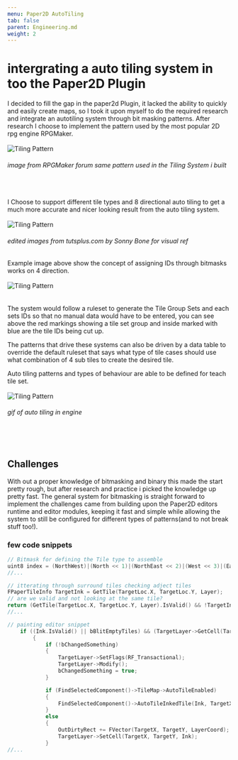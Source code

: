 ```yaml
---
menu: Paper2D AutoTiling
tab: false
parent: Engineering.md
weight: 2
---
```


# intergrating a auto tiling system in too the Paper2D Plugin

I decided to fill the gap in the paper2d Plugin, it lacked the ability to quickly and easily 
create maps, so I took it upon myself to do the required research and integrate an autotiling 
system through bit masking patterns. After research I choose to implement the pattern used by the most popular 2D rpg 
engine RPGMaker.
<br/><br/>
![Tiling Pattern](Media/AutoTilingPattern.jpg?raw=true "Tiling pattern")
###### image from RPGMaker forum same pattern used in the Tiling System i built
<br/><br/> 
I Choose to support different tile types and 8 directional auto tiling to get a much more accurate and nicer looking result from the auto tiling system.
<br/><br/>
![Tiling Pattern](Media/BitConfig.png?raw=true "Tiling pattern")
###### edited images from tutsplus.com by Sonny Bone for visual ref
Example image above show the concept of assigning IDs through bitmasks works on 4 direction.
<br/><br/>
![Tiling Pattern](Media/TileSetSetup.jpg?raw=true "Tiling pattern")  
<br/><br/>
The system would follow a ruleset to generate the Tile Group Sets and each sets IDs
so that no manual data would have to be entered, you can see above the red markings showing a tile
set group and inside marked with blue are the tile IDs being cut up.

The patterns that drive these systems can also be driven by a data table to override the default ruleset
that says what type of tile cases should use what combination of 4 sub tiles to create the desired tile.

Auto tiling patterns and types of behaviour are able to be defined for teach tile set.
<br/><br/>
![Tiling Pattern](Media/AutoTilingRock.gif?raw=true "Tiling pattern")
###### gif of auto tiling in engine
<br/><br/>
## Challenges
With out a proper knowledge of bitmasking and binary this made the start pretty rough, but after research and practice i picked the knowledge up pretty fast. The general system for bitmasking is straight forward to implement the challenges came from building upon the Paper2D editors runtime and editor modules, keeping it fast and simple while allowing the system to still be configured for different types of patterns(and to not break stuff too!).

### few code snippets
```cpp
// Bitmask for defining the Tile type to assemble
uint8 index = (NorthWest)|(North << 1)|(NorthEast << 2)|(West << 3)|(East << 4)|(SouthWest << 5)|(South << 6)|(SouthEast << 7);
//...

// itterating through surround tiles checking adject tiles
FPaperTileInfo TargetInk = GetTile(TargetLoc.X, TargetLoc.Y, Layer);
// are we valid and not looking at the same tile?
return (GetTile(TargetLoc.X, TargetLoc.Y, Layer).IsValid() && !TargetInk.AutoTileGroupID == InkID);
//...

// painting editor snippet
    if ((Ink.IsValid() || bBlitEmptyTiles) && (TargetLayer->GetCell(TargetX, TargetY) != Ink))
        {
    		if (!bChangedSomething)
	   		{
				TargetLayer->SetFlags(RF_Transactional);
				TargetLayer->Modify();
				bChangedSomething = true;
			}

			if (FindSelectedComponent()->TileMap->AutoTileEnabled)
			{
				FindSelectedComponent()->AutoTileInkedTile(Ink, TargetX, TargetY, TargetLayer);
			}
			else
			{
				OutDirtyRect += FVector(TargetX, TargetY, LayerCoord);
				TargetLayer->SetCell(TargetX, TargetY, Ink);
			}
//...
```
